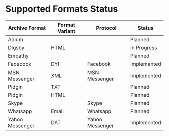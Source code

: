 Supported Formats Status
========================


| Archive Format  | Format Variant | Protocol        | Status      |
|-----------------|----------------|-----------------|-------------|
| Adium           |                |                 | Planned     |
| Digsby          | HTML           |                 | In Progress |
| Empathy         |                |                 | Planned     |
| Facebook        | DYI            | Facebook        | Implemented |
| MSN Messenger   | XML            | MSN Messenger   | Implemented |
| Pidgin          | TXT            |                 | Planned     |
| Pidgin          | HTML           |                 | Planned     |
| Skype           |                | Skype           | Planned     |
| Whatsapp        | Email          | Whatsapp        | Planned     |
| Yahoo Messenger | DAT            | Yahoo Messenger | Implemented |
